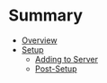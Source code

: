 # Summary

<!-- - [Chapter Name](./chapter_name.md) -->
- [Overview](./overview.md)
- [Setup](./setup.md)
    - [Adding to Server](./setup_add_to_server.md)
    - [Post-Setup](./setup_post.md)